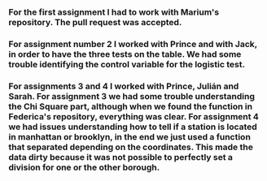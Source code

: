 
### For the first assignment I had to work with Marium's repository. The pull request was accepted.

### For assignment number 2 I worked with Prince and with Jack, in order to have the three tests on the table. We had some trouble identifying the control variable for the logistic test.

### For assignments 3 and 4 I worked with Prince, Julián and Sarah. For assignment 3 we had some trouble understanding the Chi Square part, although when we found the function in Federica's repository, everything was clear. For assignment 4 we had issues understanding how to tell if a station is located in manhattan or brooklyn, in the end we just used a function that separated depending on the coordinates. This made the data dirty because it was not possible to perfectly set a division for one or the other borough.
